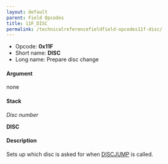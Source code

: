 ```yaml
---
layout: default
parent: Field Opcodes
title: 11F_DISC
permalink: /technicalreferencefieldfield-opcodes11f-disc/
---
```


-   Opcode: **0x11F**
-   Short name: **DISC**
-   Long name: Prepare disc change

#### Argument

none

#### Stack

  
*Disc number*

**DISC**

#### Description

Sets up which disc is asked for when [DISCJUMP](038_DISCJUMP) is called.
